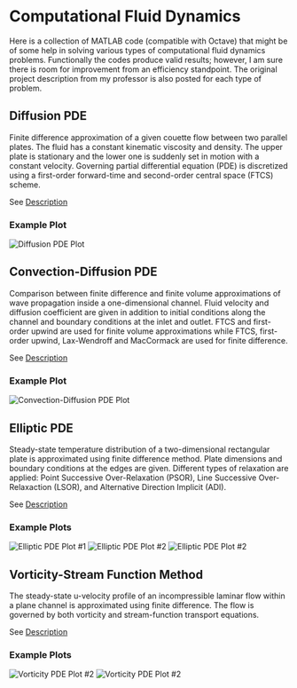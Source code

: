 # Computational Fluid Dynamics

Here is a collection of MATLAB code (compatible with Octave) that might be of some help in solving various types of computational fluid dynamics 
problems. Functionally the codes produce valid results; however, I am sure there is room for improvement from an efficiency standpoint. The original project description from my professor is also posted for each type of problem.

## Diffusion PDE

Finite difference approximation of a given couette flow between two parallel plates. 
The fluid has a constant kinematic viscosity and density. The upper plate is stationary and the lower one is suddenly set in motion with a constant velocity. Governing partial differential equation (PDE) is discretized using a first-order forward-time and second-order central space (FTCS) scheme.

See [Description](https://raw.github.com/byrneta/Computational-Fluid-Dynamics/master/diffusion/description.pdf)

### Example Plot
![Diffusion PDE Plot](https://raw.githubusercontent.com/byrneta/Computational-Fluid-Dynamics/master/diffusion/diffusion.png)

## Convection-Diffusion PDE

Comparison between finite difference and finite volume approximations of wave propagation inside a one-dimensional channel. Fluid velocity and diffusion coefficient are given in addition to initial conditions along the channel and boundary conditions at the inlet and outlet. FTCS and first-order upwind are used for finite volume approximations while FTCS, first-order upwind, Lax-Wendroff and MacCormack are used for finite difference.

See [Description](https://raw.github.com/byrneta/Computational-Fluid-Dynamics/master/convection-diffusion/description.pdf)

### Example Plot
![Convection-Diffusion PDE Plot](https://raw.githubusercontent.com/byrneta/Computational-Fluid-Dynamics/master/convection-diffusion/convection-diffusion.png)

## Elliptic PDE

Steady-state temperature distribution of a two-dimensional rectangular plate is approximated using finite difference method. Plate dimensions and boundary conditions at the edges are given. Different types of relaxation are applied: Point Successive Over-Relaxation (PSOR), Line Successive Over-Relaxaction (LSOR), and Alternative Direction Implicit (ADI).

See [Description](https://raw.github.com/byrneta/Computational-Fluid-Dynamics/master/elliptic/description.pdf)

### Example Plots
![Elliptic PDE Plot #1](https://raw.githubusercontent.com/byrneta/Computational-Fluid-Dynamics/master/elliptic/elliptic-fig1.png)
![Elliptic PDE Plot #2](https://raw.githubusercontent.com/byrneta/Computational-Fluid-Dynamics/master/elliptic/elliptic-fig2.png)
![Elliptic PDE Plot #2](https://raw.githubusercontent.com/byrneta/Computational-Fluid-Dynamics/master/elliptic/elliptic-fig3.png)

## Vorticity-Stream Function Method

The steady-state u-velocity profile of an incompressible laminar flow within a plane channel is approximated using finite difference. The flow is governed by both vorticity and stream-function transport equations.

See [Description](https://raw.github.com/byrneta/Computational-Fluid-Dynamics/master/vorticity-streamfunction/description.pdf)

### Example Plots
![Vorticity PDE Plot #2](https://raw.githubusercontent.com/byrneta/Computational-Fluid-Dynamics/master/vorticity-streamfunction/vortstream-fig1.png)
![Vorticity PDE Plot #2](https://raw.githubusercontent.com/byrneta/Computational-Fluid-Dynamics/master/vorticity-streamfunction/vortstream-fig2.png)
